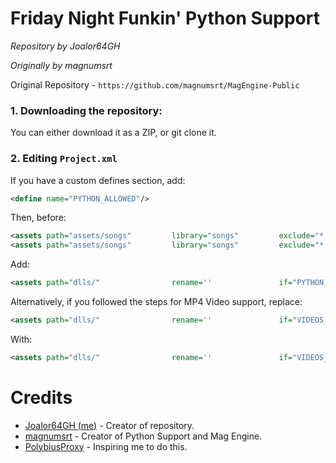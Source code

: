 # Friday Night Funkin' Python Support
*Repository by Joalor64GH*

*Originally by magnumsrt*

Original Repository - `https://github.com/magnumsrt/MagEngine-Public`

### 1. Downloading the repository:
You can either download it as a ZIP, or git clone it.

### 2. Editing `Project.xml`

If you have a custom defines section, add:

```xml
<define name="PYTHON_ALLOWED"/>
```

Then, before:

```xml
<assets path="assets/songs"         library="songs"         exclude="*.ogg" if="web"/>
<assets path="assets/songs"         library="songs"         exclude="*.mp3" unless="web"/>
```

Add:

```xml
<assets path="dlls/"                rename=''               if="PYTHON_ALLOWED" />
```

Alternatively, if you followed the steps for MP4 Video support, replace:

```xml
<assets path="dlls/"                rename=''               if="VIDEOS_ALLOWED" />
```

With:

```xml
<assets path="dlls/"                rename=''               if="VIDEOS_ALLOWED || PYTHON_ALLOWED" />
```

# Credits
* [Joalor64GH (me)](https://github.com/Joalor64GH) - Creator of repository.
* [magnumsrt](https://github.com/magnumsrt) - Creator of Python Support and Mag Engine.
* [PolybiusProxy](https://github.com/polybiusproxy) - Inspiring me to do this.
